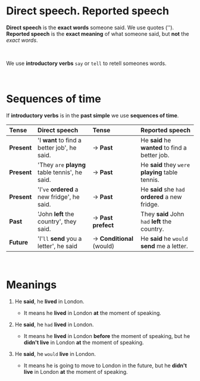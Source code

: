 # Direct speech. Reported speech
**Direct speech** is the **exact words** someone said. We use quotes ('').<br>
**Reported speech** is the **exact meaning** of what someone said, but **not** the *exact words*.<br>

<br>

We use **introductory verbs** `say` or `tell` to retell someones words.<br>

<br>

# Sequences of time
If **introductory verbs** is in the **past simple** we use **sequences of time**.<br>

|Tense|Direct speech|Tense|Reported speech|
|:----|:------------|:----|:--------------|
|**Present**|'I **want** to find a better job', he said.|→ **Past**|He **said** he **wanted** to find a better job.|
|**Present**|'They `are` **playng** table tennis', he said.|→ **Past**|He **said** they `were` **playing** table tennis.|
|**Present**|'I'`ve` **ordered** a new fridge', he said.|→ **Past**|He **said** she `had` **ordered** a new fridge.|
|**Past**|'John **left** the country', they said.|→ **Past prefect**|They **said** John `had` **left** the country.|
|**Future**|'I'`ll` **send** you a letter', he said|→ **Conditional** (would)|He **said** he `would` **send** me a letter.|

<br>

# Meanings
1. He **said**, he **lived** in London.
   - It means he **lived** in London **at** the moment of speaking.
2. He **said**, he `had` **lived** in London.
   - It means he **lived** in London **before** the moment of speaking, but he **didn't live** in London **at** the moment of speaking.

3. He **said**, he `would` **live** in London.
   - It means he is going to move to London in the future, but he **didn't live** in London **at** the moment of speaking.
